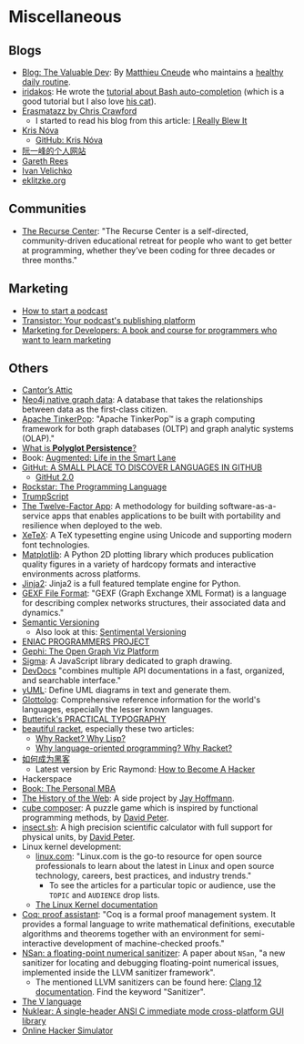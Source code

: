 # Miscellaneous

## Blogs

- [Blog: The Valuable Dev](https://thevaluable.dev/): By [Matthieu Cneude](https://github.com/Phantas0s) who maintains a [healthy daily routine](https://thevaluable.dev/page/about/).
- [iridakos](https://iridakos.com/): He wrote the [tutorial about Bash auto-completion](https://iridakos.com/programming/2018/03/01/bash-programmable-completion-tutorial) (which is a good tutorial but I also love [his cat](https://iridakos.com/cats/2020/01/23/goodbye-irida)).
- [Erasmatazz by Chris Crawford](http://www.erasmatazz.com/index.html)
  - I started to read his blog from this article: [I Really Blew It](http://www.erasmatazz.com/personal/self/i-really-blew-it.html)
- [Kris Nóva](https://nivenly.com/)
  - [GitHub: Kris Nóva](https://github.com/kris-nova)
- [阮一峰的个人网站](https://www.ruanyifeng.com/home.html)
- [Gareth Rees](https://garethrees.org/)
- [Ivan Velichko](https://iximiuz.com/en/curated/)
- [eklitzke.org](https://eklitzke.org/)

## Communities

- [The Recurse Center](https://www.recurse.com/): "The Recurse Center is a self-directed, community-driven educational retreat for people who want to get better at programming, whether they’ve been coding for three decades or three months."

## Marketing

- [How to start a podcast](https://transistor.fm/how-to-start-a-podcast/)
- [Transistor: Your podcast's publishing platform](https://transistor.fm/)
- [Marketing for Developers: A book and course for programmers who want to learn marketing](https://devmarketing.xyz/)

## Others

- [Cantor’s Attic](https://neugierde.github.io/cantors-attic/)
- [Neo4j native graph data](https://neo4j.com/product/): A database that takes the relationships between data as the first-class citizen.
- [Apache TinkerPop](http://tinkerpop.apache.org/): "Apache TinkerPop™ is a graph computing framework for both graph databases (OLTP) and graph analytic systems (OLAP)."
- [What is **Polyglot Persistence**?](http://www.jamesserra.com/archive/2015/07/what-is-polyglot-persistence/)
- Book: [Augmented: Life in the Smart Lane](https://www.amazon.com/Augmented-Life-Smart-Brett-King/dp/9814634034)
- [GitHut: A SMALL PLACE TO DISCOVER LANGUAGES IN GITHUB](http://githut.info/)
  - [GitHut 2.0](https://madnight.github.io/githut/#/pull_requests/2018/1)
- [Rockstar: The Programming Language](https://github.com/dylanbeattie/rockstar)
- [TrumpScript](https://github.com/samshadwell/TrumpScript)
- [The Twelve-Factor App](https://12factor.net/): A methodology for building software-as-a-service apps that enables applications to be built with portability and resilience when deployed to the web.
- [XeTeX](https://en.wikipedia.org/wiki/XeTeX): A TeX typesetting engine using Unicode and supporting modern font technologies.
- [Matplotlib](https://matplotlib.org/): A Python 2D plotting library which produces publication quality figures in a variety of hardcopy formats and interactive environments across platforms.
- [Jinja2](http://jinja.pocoo.org/): Jinja2 is a full featured template engine for Python.
- [GEXF File Format](https://gephi.org/gexf/format/index.html): "GEXF (Graph Exchange XML Format) is a language for describing complex networks structures, their associated data and dynamics."
- [Semantic Versioning](https://semver.org/)
  - Also look at this: [Sentimental Versioning](http://sentimentalversioning.org/)
- [ENIAC PROGRAMMERS PROJECT](http://eniacprogrammers.org/)
- [Gephi: The Open Graph Viz Platform](https://gephi.org/)
- [Sigma](http://sigmajs.org/): A JavaScript library dedicated to graph drawing.
- [DevDocs](https://devdocs.io/) "combines multiple API documentations in a fast, organized, and searchable interface."
- [yUML](https://yuml.me/): Define UML diagrams in text and generate them.
- [Glottolog](https://glottolog.org/): Comprehensive reference information for the world's languages, especially the lesser known languages.
- [Butterick's PRACTICAL TYPOGRAPHY](https://practicaltypography.com/)
- [beau­tiful racket](https://beautifulracket.com/), especially these two articles:
  - [Why Racket? Why Lisp?](https://beautifulracket.com/appendix/why-racket-why-lisp.html#so-really-whats-in-it-for-me-now)
  - [Why language-oriented programming? Why Racket?](https://beautifulracket.com/appendix/why-lop-why-racket.html)
- [如何成为黑客](https://gist.github.com/yaobinwen/e275b024b526e53790a75d2d6b62479b)
  - Latest version by Eric Raymond: [How to Become A Hacker](http://catb.org/~esr/faqs/hacker-howto.html)
- Hackerspace
- [Book: The Personal MBA](https://personalmba.com/)
- [The History of the Web](https://thehistoryoftheweb.com/): A side project by [Jay Hoffmann](https://twitter.com/jay_hoffmann).
- [cube composer](https://david-peter.de/cube-composer/): A puzzle game which is inspired by functional programming methods, by [David Peter](https://david-peter.de/).
- [insect.sh](https://insect.sh/): A high precision scientific calculator with full support for physical units, by [David Peter](https://david-peter.de/).
- Linux kernel development:
  - [linux.com](https://www.linux.com/): "Linux.com is the go-to resource for open source professionals to learn about the latest in Linux and open source technology, careers, best practices, and industry trends."
    - To see the articles for a particular topic or audience, use the `TOPIC` and `AUDIENCE` drop lists.
  - [The Linux Kernel documentation](https://www.kernel.org/doc/html/latest/)
- [Coq: proof assistant](https://github.com/coq/coq): "Coq is a formal proof management system. It provides a formal language to write mathematical definitions, executable algorithms and theorems together with an environment for semi-interactive development of machine-checked proofs."
- [NSan: a floating-point numerical sanitizer](https://dl.acm.org/doi/abs/10.1145/3446804.3446848): A paper about `NSan`, "a new sanitizer for locating and debugging floating-point numerical issues, implemented inside the LLVM sanitizer framework".
  - The mentioned LLVM sanitizers can be found here: [Clang 12 documentation](https://clang.llvm.org/docs/index.html). Find the keyword "Sanitizer".
- [The V language](https://vlang.io/)
- [Nuklear: A single-header ANSI C immediate mode cross-platform GUI library](https://github.com/Immediate-Mode-UI/Nuklear)
- [Online Hacker Simulator](https://hacker-simulator.com/)
